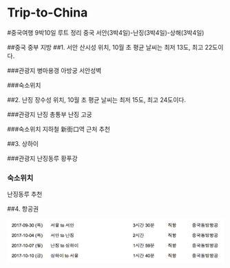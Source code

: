 # Trip-to-China
#중국여행 9박10일 루트 정리
중국 서안(3박4일)-난징(3박4일)-상해(3박4일) 

##중국 중부 지방 
##1. 서안
산시성 위치, 10월 초 평균 날씨는 최저 13도, 최고 22도이다.

###관광지
병마용갱
아방궁
서안성벽

###숙소위치


##2. 난징
장수성 위치, 10월 초 평균 날씨는 최저 15도, 최고 24도이다.

###관광지
난징 총통부
난징 고궁

###숙소위치
지하철 新街口역 근처 추천


##3. 상하이

###관광지
난징동루
황푸강

### 숙소위치
난징동루 추천 


##4. 항공권

![](https://github.com/GeekInTheClass/Trip-to-China/blob/master/스크린샷%202017-01-04%2012.18.31.png)

